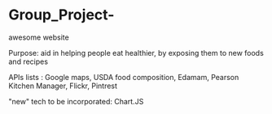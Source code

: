 # Group_Project-
awesome website

Purpose: aid in helping people eat healthier, by exposing them to new foods and recipes

APIs lists : Google maps, USDA food composition, Edamam, Pearson Kitchen Manager, Flickr, Pintrest

"new" tech to be incorporated: Chart.JS
